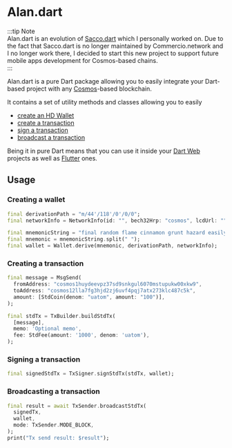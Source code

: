 # Alan.dart
:::tip Note  
Alan.dart is an evolution of [Sacco.dart](https://github.com/commercionetwork/sacco.dart) which I personally worked on. Due to the fact that Sacco.dart is no longer maintained by Commercio.network and I no longer work there, I decided to start this new project to support future mobile apps development for Cosmos-based chains.  
:::

Alan.dart is a pure Dart package allowing you to easily integrate your Dart-based project with any [Cosmos](https://cosmos.network)-based blockchain.  

It contains a set of utility methods and classes allowing you to easily 

- [create an HD Wallet](#creating-a-wallet) 
- [create a transaction](#creating-a-transaction) 
- [sign a transaction](#signing-a-transaction) 
- [broadcast a transaction](#broadcasting-a-transaction)

Being it in pure Dart means that you can use it inside your [Dart Web](https://dart.dev/web) projects 
as well as [Flutter](https://flutter.dev) ones.

## Usage
### Creating a wallet
```dart
final derivationPath = "m/44'/118'/0'/0/0";
final networkInfo = NetworkInfo(id: "", bech32Hrp: "cosmos", lcdUrl: "");

final mnemonicString = "final random flame cinnamon grunt hazard easily mutual resist pond solution define knife female tongue crime atom jaguar alert library best forum lesson rigid";
final mnemonic = mnemonicString.split(" ");
final wallet = Wallet.derive(mnemonic, derivationPath, networkInfo);
```

### Creating a transaction
```dart
final message = MsgSend(
  fromAddress: "cosmos1huydeevpz37sd9snkgul6070mstupukw00xkw9",
  toAddress: "cosmos12lla7fg3hjd2zj6uvf4pqj7atx273klc487c5k",
  amount: [StdCoin(denom: "uatom", amount: "100")],
);

final stdTx = TxBuilder.buildStdTx(
  [message], 
  memo: 'Optional memo', 
  fee: StdFee(amount: '1000', denom: 'uatom'),
);
``` 

### Signing a transaction
```dart
final signedStdTx = TxSigner.signStdTx(stdTx, wallet);
```

### Broadcasting a transaction
```dart
final result = await TxSender.broadcastStdTx(
  signedTx, 
  wallet,
  mode: TxSender.MODE_BLOCK,
);
print("Tx send result: $result");
```
